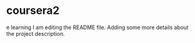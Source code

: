 # coursera2
e learning
I am editing the README file. Adding some more details about the project description.
